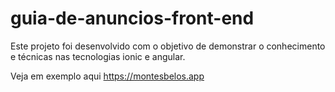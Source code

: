 # guia-de-anuncios-front-end
Este projeto foi desenvolvido com o objetivo de demonstrar o conhecimento e técnicas nas tecnologias ionic e angular.

Veja em exemplo aqui https://montesbelos.app
